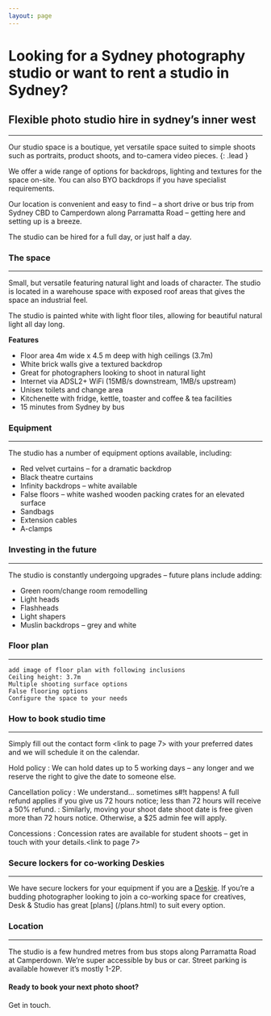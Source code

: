 ```yaml
---
layout: page
---
```

# Looking for a Sydney photography studio or want to rent a studio in Sydney?

## Flexible photo studio hire in sydney’s inner west

---

Our studio space is a boutique, yet versatile space suited to simple shoots such as portraits, product shoots, and to-camera video pieces.
{: .lead }

We offer a wide range of options for backdrops, lighting and textures for the space on-site. You can also BYO backdrops if you have specialist requirements. 

Our location is convenient and easy to find &ndash; a short drive or bus trip from Sydney CBD to Camperdown along Parramatta Road &ndash; getting here and setting up is a breeze.

The studio can be hired for a full day, or just half a day. 

### The space

---

Small, but versatile featuring natural light and loads of character. The studio is located in a warehouse space with exposed roof areas that gives the space an industrial feel. 

The studio is painted white with light floor tiles, allowing for beautiful natural light all day long.

**Features**

- Floor area 4m wide x 4.5 m deep with high ceilings (3.7m)
- White brick walls give a textured backdrop
- Great for photographers looking to shoot in natural light
- Internet via ADSL2+ WiFi (15MB/s downstream, 1MB/s upstream)
- Unisex toilets and change area
- Kitchenette with fridge, kettle, toaster and coffee &amp; tea facilities
- 15 minutes from Sydney by bus

### Equipment

---

The studio has a number of equipment options available, including:

- Red velvet curtains &ndash; for a dramatic backdrop
- Black theatre curtains
- Infinity backdrops &ndash; white available
- False floors &ndash; white washed wooden packing crates for an elevated surface
- Sandbags
- Extension cables
- A-clamps

### Investing in the future

---

The studio is constantly undergoing upgrades &ndash; future plans include adding:

- Green room/change room remodelling
- Light heads
- Flashheads
- Light shapers
- Muslin backdrops &ndash; grey and white

### Floor plan

---

```
add image of floor plan with following inclusions
Ceiling height: 3.7m
Multiple shooting surface options
False flooring options
Configure the space to your needs
```

### How to book studio time

---

Simply fill out the contact form <link to page 7> with your preferred dates and we will schedule it on the calendar. 

Hold policy
: We can hold dates up to 5 working days &ndash; any longer and we reserve the right to give the date to someone else. 

Cancellation policy
: We understand&hellip; sometimes s#!t happens! A full refund applies if you give us 72 hours notice; less than 72 hours will receive a 50% refund. 
: Similarly, moving your shoot date shoot date is free given more than 72 hours notice. Otherwise, a $25 admin fee will apply.
  
Concessions
: Concession rates are available for student shoots &ndash; get in touch with your details.<link to page 7>
 
### Secure lockers for co-working Deskies

---

We have secure lockers for your equipment if you are a [Deskie](/desk.html). If you’re a budding photographer looking to join a co-working space for creatives, Desk &amp; Studio has great [plans]
(/plans.html) to suit every option.

### Location

---

The studio is a few hundred metres from bus stops along Parramatta Road at Camperdown. We’re super accessible by bus or car. Street parking is available however it’s mostly 1-2P. 

#### Ready to book your next photo shoot?

Get in touch.
